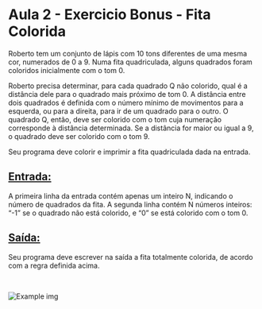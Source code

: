 # Aula 2 - Exercicio Bonus - Fita Colorida

Roberto tem um conjunto de lápis com 10 tons diferentes de uma mesma cor, numerados de 0 a 9. Numa fita quadriculada, alguns quadrados foram coloridos inicialmente com o tom 0.

Roberto precisa determinar, para cada quadrado Q não colorido, qual é a distância dele para o quadrado mais próximo de tom 0.
A distância entre dois quadrados é definida com o número mínimo de movimentos para a esquerda, ou para a direita, para ir de um quadrado para o outro.
O quadrado Q, então, deve ser colorido com o tom cuja numeração corresponde à distância determinada. 
Se a distância for maior ou igual a 9, o quadrado deve ser colorido com o tom 9.

Seu programa deve colorir e imprimir a fita quadriculada dada na entrada.


## <ins>Entrada:<ins>

A primeira linha da entrada contém apenas um inteiro N, indicando o número de quadrados da fita. A segunda linha contém N números inteiros: “-1” se o quadrado não está colorido, e “0” se está colorido com o tom 0.

## <ins>Saída:<ins>

Seu programa deve escrever na saída a fita totalmente colorida, de acordo com a regra definida acima.

<br>

![Example img](https://cdn.discordapp.com/attachments/1224065809576366200/1224825235396628498/Captura_de_tela_2024-04-02_110631.png?ex=661ee664&is=660c7164&hm=aea90e02d726aaf9449783dfca39d947b58a2edc4a58574f202b84deaab6a2b7&)

<br>

```go
```
